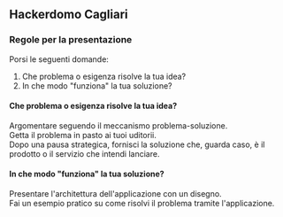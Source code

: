 ## Hackerdomo Cagliari

### Regole per la presentazione

Porsi le seguenti domande: 

1. Che problema o esigenza risolve la tua idea?
2. In che modo "funziona" la tua soluzione?

#### Che problema o esigenza risolve la tua idea?
Argomentare seguendo il meccanismo problema-soluzione.<br>
Getta il problema in pasto ai tuoi uditorii.<br>
Dopo una pausa strategica, fornisci la soluzione che, guarda caso, è il prodotto o il servizio che intendi lanciare. 

#### In che modo "funziona" la tua soluzione?
Presentare l'architettura dell'applicazione con un disegno.<br>
Fai un esempio pratico su come risolvi il problema tramite l'applicazione.
